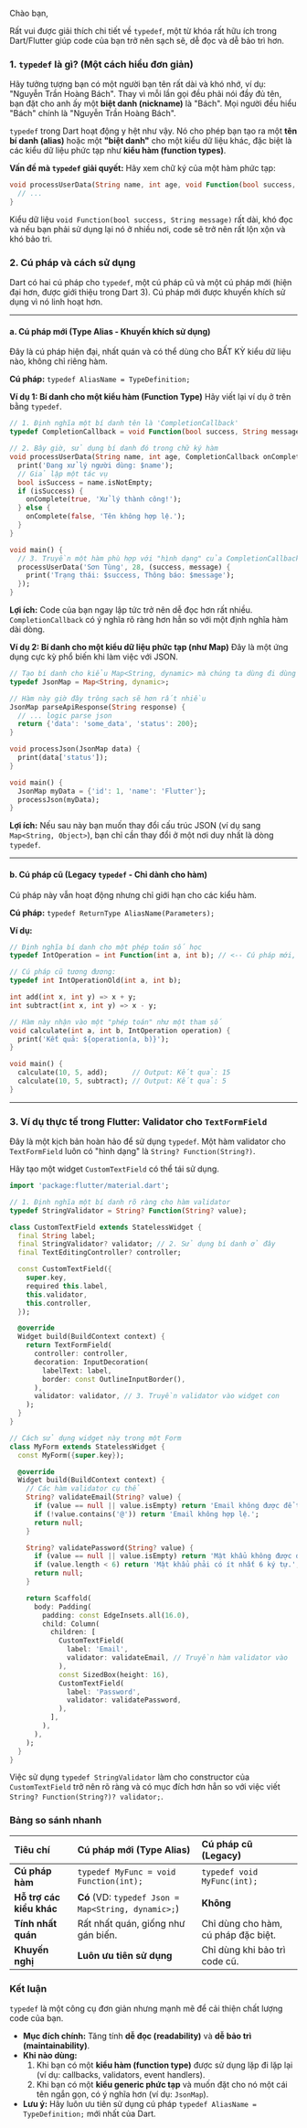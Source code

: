 Chào bạn,

Rất vui được giải thích chi tiết về `typedef`, một từ khóa rất hữu ích trong Dart/Flutter giúp code của bạn trở nên sạch sẽ, dễ đọc và dễ bảo trì hơn.

### 1. `typedef` là gì? (Một cách hiểu đơn giản)

Hãy tưởng tượng bạn có một người bạn tên rất dài và khó nhớ, ví dụ: "Nguyễn Trần Hoàng Bách". Thay vì mỗi lần gọi đều phải nói đầy đủ tên, bạn đặt cho anh ấy một **biệt danh (nickname)** là "Bách". Mọi người đều hiểu "Bách" chính là "Nguyễn Trần Hoàng Bách".

`typedef` trong Dart hoạt động y hệt như vậy. Nó cho phép bạn tạo ra một **tên bí danh (alias)** hoặc một **"biệt danh"** cho một kiểu dữ liệu khác, đặc biệt là các kiểu dữ liệu phức tạp như **kiểu hàm (function types)**.

**Vấn đề mà `typedef` giải quyết:**
Hãy xem chữ ký của một hàm phức tạp:

```dart
void processUserData(String name, int age, void Function(bool success, String message) onComplete) {
  // ...
}
```

Kiểu dữ liệu `void Function(bool success, String message)` rất dài, khó đọc và nếu bạn phải sử dụng lại nó ở nhiều nơi, code sẽ trở nên rất lộn xộn và khó bảo trì.

### 2. Cú pháp và cách sử dụng

Dart có hai cú pháp cho `typedef`, một cú pháp cũ và một cú pháp mới (hiện đại hơn, được giới thiệu trong Dart 3). Cú pháp mới được khuyến khích sử dụng vì nó linh hoạt hơn.

---

#### a. Cú pháp mới (Type Alias - Khuyến khích sử dụng)

Đây là cú pháp hiện đại, nhất quán và có thể dùng cho BẤT KỲ kiểu dữ liệu nào, không chỉ riêng hàm.

**Cú pháp:** `typedef AliasName = TypeDefinition;`

**Ví dụ 1: Bí danh cho một kiểu hàm (Function Type)**
Hãy viết lại ví dụ ở trên bằng `typedef`.

```dart
// 1. Định nghĩa một bí danh tên là 'CompletionCallback'
typedef CompletionCallback = void Function(bool success, String message);

// 2. Bây giờ, sử dụng bí danh đó trong chữ ký hàm
void processUserData(String name, int age, CompletionCallback onComplete) {
  print('Đang xử lý người dùng: $name');
  // Giả lập một tác vụ
  bool isSuccess = name.isNotEmpty;
  if (isSuccess) {
    onComplete(true, 'Xử lý thành công!');
  } else {
    onComplete(false, 'Tên không hợp lệ.');
  }
}

void main() {
  // 3. Truyền một hàm phù hợp với "hình dạng" của CompletionCallback
  processUserData('Sơn Tùng', 28, (success, message) {
    print('Trạng thái: $success, Thông báo: $message');
  });
}
```
**Lợi ích:** Code của bạn ngay lập tức trở nên dễ đọc hơn rất nhiều. `CompletionCallback` có ý nghĩa rõ ràng hơn hẳn so với một định nghĩa hàm dài dòng.

**Ví dụ 2: Bí danh cho một kiểu dữ liệu phức tạp (như Map)**
Đây là một ứng dụng cực kỳ phổ biến khi làm việc với JSON.

```dart
// Tạo bí danh cho kiểu Map<String, dynamic> mà chúng ta dùng đi dùng lại
typedef JsonMap = Map<String, dynamic>;

// Hàm này giờ đây trông sạch sẽ hơn rất nhiều
JsonMap parseApiResponse(String response) {
  // ... logic parse json
  return {'data': 'some_data', 'status': 200};
}

void processJson(JsonMap data) {
  print(data['status']);
}

void main() {
  JsonMap myData = {'id': 1, 'name': 'Flutter'};
  processJson(myData);
}
```
**Lợi ích:** Nếu sau này bạn muốn thay đổi cấu trúc JSON (ví dụ sang `Map<String, Object>`), bạn chỉ cần thay đổi ở một nơi duy nhất là dòng `typedef`.

---

#### b. Cú pháp cũ (Legacy `typedef` - Chỉ dành cho hàm)

Cú pháp này vẫn hoạt động nhưng chỉ giới hạn cho các kiểu hàm.

**Cú pháp:** `typedef ReturnType AliasName(Parameters);`

**Ví dụ:**
```dart
// Định nghĩa bí danh cho một phép toán số học
typedef IntOperation = int Function(int a, int b); // <-- Cú pháp mới, dễ đọc hơn

// Cú pháp cũ tương đương:
typedef int IntOperationOld(int a, int b);

int add(int x, int y) => x + y;
int subtract(int x, int y) => x - y;

// Hàm này nhận vào một "phép toán" như một tham số
void calculate(int a, int b, IntOperation operation) {
  print('Kết quả: ${operation(a, b)}');
}

void main() {
  calculate(10, 5, add);      // Output: Kết quả: 15
  calculate(10, 5, subtract); // Output: Kết quả: 5
}
```

---

### 3. Ví dụ thực tế trong Flutter: Validator cho `TextFormField`

Đây là một kịch bản hoàn hảo để sử dụng `typedef`. Một hàm validator cho `TextFormField` luôn có "hình dạng" là `String? Function(String?)`.

Hãy tạo một widget `CustomTextField` có thể tái sử dụng.

```dart
import 'package:flutter/material.dart';

// 1. Định nghĩa một bí danh rõ ràng cho hàm validator
typedef StringValidator = String? Function(String? value);

class CustomTextField extends StatelessWidget {
  final String label;
  final StringValidator? validator; // 2. Sử dụng bí danh ở đây
  final TextEditingController? controller;

  const CustomTextField({
    super.key,
    required this.label,
    this.validator,
    this.controller,
  });

  @override
  Widget build(BuildContext context) {
    return TextFormField(
      controller: controller,
      decoration: InputDecoration(
        labelText: label,
        border: const OutlineInputBorder(),
      ),
      validator: validator, // 3. Truyền validator vào widget con
    );
  }
}

// Cách sử dụng widget này trong một Form
class MyForm extends StatelessWidget {
  const MyForm({super.key});

  @override
  Widget build(BuildContext context) {
    // Các hàm validator cụ thể
    String? validateEmail(String? value) {
      if (value == null || value.isEmpty) return 'Email không được để trống.';
      if (!value.contains('@')) return 'Email không hợp lệ.';
      return null;
    }

    String? validatePassword(String? value) {
      if (value == null || value.isEmpty) return 'Mật khẩu không được để trống.';
      if (value.length < 6) return 'Mật khẩu phải có ít nhất 6 ký tự.';
      return null;
    }

    return Scaffold(
      body: Padding(
        padding: const EdgeInsets.all(16.0),
        child: Column(
          children: [
            CustomTextField(
              label: 'Email',
              validator: validateEmail, // Truyền hàm validator vào
            ),
            const SizedBox(height: 16),
            CustomTextField(
              label: 'Password',
              validator: validatePassword,
            ),
          ],
        ),
      ),
    );
  }
}
```
Việc sử dụng `typedef StringValidator` làm cho constructor của `CustomTextField` trở nên rõ ràng và có mục đích hơn hẳn so với việc viết `String? Function(String?)? validator;`.

### Bảng so sánh nhanh

| Tiêu chí | Cú pháp mới (Type Alias) | Cú pháp cũ (Legacy) |
| :--- | :--- | :--- |
| **Cú pháp hàm** | `typedef MyFunc = void Function(int);` | `typedef void MyFunc(int);` |
| **Hỗ trợ các kiểu khác** | **Có** (VD: `typedef Json = Map<String, dynamic>;`) | **Không** |
| **Tính nhất quán** | Rất nhất quán, giống như gán biến. | Chỉ dùng cho hàm, cú pháp đặc biệt. |
| **Khuyến nghị** | **Luôn ưu tiên sử dụng** | Chỉ dùng khi bảo trì code cũ. |

### Kết luận

`typedef` là một công cụ đơn giản nhưng mạnh mẽ để cải thiện chất lượng code của bạn.
*   **Mục đích chính:** Tăng tính **dễ đọc (readability)** và **dễ bảo trì (maintainability)**.
*   **Khi nào dùng:**
    1.  Khi bạn có một **kiểu hàm (function type)** được sử dụng lặp đi lặp lại (ví dụ: callbacks, validators, event handlers).
    2.  Khi bạn có một **kiểu generic phức tạp** và muốn đặt cho nó một cái tên ngắn gọn, có ý nghĩa hơn (ví dụ: `JsonMap`).
*   **Lưu ý:** Hãy luôn ưu tiên sử dụng cú pháp `typedef AliasName = TypeDefinition;` mới nhất của Dart.
